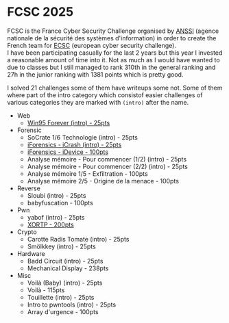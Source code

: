# FCSC 2025

FCSC is the France Cyber Security Challenge organised by [ANSSI](https://cyber.gouv.fr/) (agence nationale de la sécurité des systèmes d'information) in order to create the French team for [ECSC](https://ecsc.eu/) (european cyber security challenge).   
I have been participating casually for the last 2 years but this year I invested a reasonable amount of time into it. Not as much as I would have wanted to due to classes but I still managed to rank 310th in the general ranking and 27h in the junior ranking with 1381 points which is pretty good.  

I solved 21 challenges some of them have writeups some not. Some of them where part of the intro category which consistof easier challenges of various categories they are marked with `(intro)` after the name.  

- Web
    - [Win95 Forever (intro) - 25pts](./web/win95_forever.md)
- Forensic
    - SoCrate 1/6 Technologie (intro) - 25pts
    - [iForensics - iCrash (intro) - 25pts](./forensic/iforensic.md)
    - [iForensics - iDevice - 100pts](./forensic/iforensic.md)
    - Analyse mémoire - Pour commencer (1/2) (intro) - 25pts
    - Analyse mémoire - Pour commencer (2/2) (intro) - 25pts
    - Analyse mémoire 1/5 - Exfiltration - 100pts
    - Analyse mémoire 2/5 - Origine de la menace - 100pts
- Reverse
    - Sloubi (intro) - 25pts
    - babyfuscation - 100pts
- Pwn
    - yabof (intro) - 25pts
    - [XORTP - 200pts](./pwn/xortp.md)
- Crypto
    - Carotte Radis Tomate (intro) - 25pts
    - Smölkkey (intro) - 25pts
- Hardware
    - Badd Circuit (intro) - 25pts
    - Mechanical Display - 238pts
- Misc
    - Voilà (Baby) (intro) - 25pts
    - Voilà - 115pts
    - Touillette (intro) - 25pts
    - Intro to pwntools (intro) - 25pts
    - Array d'urgence - 100pts

